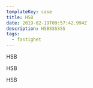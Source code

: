 ```yaml
---
templateKey: case
title: HSB
date: 2019-02-19T09:57:42.994Z
description: HSBSSSSSS
tags:
  - fastighet
---
```

HSB

HSB

HSB
